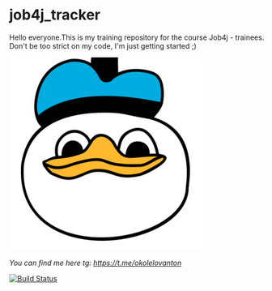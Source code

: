 # job4j_tracker
Hello everyone.This is my training repository for the course Job4j - trainees.
Don't be too strict on my code, I'm just getting started ;)

![Profile Image](https://github.com/duckplug/job4j_tracker/blob/master/images/80398913.png)

*You can find me here* 
*tg: https://t.me/okolelovanton*

[![Build Status](https://travis-ci.com/duckplug/job4j_tracker.svg?branch=master)](https://travis-ci.com/duckplug/job4j_tracker)
